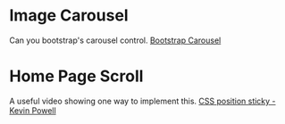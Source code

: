 
# Image Carousel

Can you bootstrap's carousel control.
[Bootstrap Carousel](https://getbootstrap.com/docs/5.1/components/carousel/)

# Home Page Scroll

A useful video showing one way to implement this.
[CSS position sticky - Kevin Powell](https://www.youtube.com/watch?v=8TyoihVGErI)